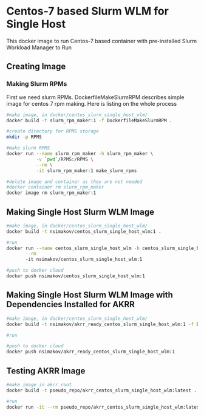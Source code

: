 
# Centos-7 based Slurm WLM for Single Host

This docker image to run Centos-7 based container
with pre-installed Slurm Workload Manager to
Run 

## Creating Image

### Making Slurm RPMs

First we need slurm RPMs.
DockerfileMakeSlurmRPM describes simple image for centos 7 rpm making.
Here is listing on the whole process
  
```bash
#make image, in docker/centos_slurm_single_host_wlm/
docker build -t slurm_rpm_maker:1 -f DockerfileMakeSlurmRPM .

#create directory for RPMS storage
mkdir -p RPMS

#make slurm RPMS
docker run --name slurm_rpm_maker -h slurm_rpm_maker \
           -v `pwd`/RPMS:/RPMS \
           --rm \
           -it slurm_rpm_maker:1 make_slurm_rpms

#delete image and container as they are not needed
#docker container rm slurm_rpm_maker
docker image rm slurm_rpm_maker:1
```

## Making Single Host Slurm WLM Image

```bash
#make image, in docker/centos_slurm_single_host_wlm/
docker build -t nsimakov/centos_slurm_single_host_wlm:1 .

#run
docker run --name centos_slurm_single_host_wlm -h centos_slurm_single_host_wlm \
       --rm
       -it nsimakov/centos_slurm_single_host_wlm:1 

#push to docker cloud
docker push nsimakov/centos_slurm_single_host_wlm:1
```

## Making Single Host Slurm WLM Image with Dependencies Installed for AKRR

```bash
#make image, in docker/centos_slurm_single_host_wlm/
docker build -t nsimakov/akrr_ready_centos_slurm_single_host_wlm:1 -f DockerfileAKRRReady .

#run

#push to docker cloud
docker push nsimakov/akrr_ready_centos_slurm_single_host_wlm:1
```

## Testing AKRR Image

```bash
#make image in akrr root
docker build -t pseudo_repo/akrr_centos_slurm_single_host_wlm:latest .

#run
docker run -it --rm pseudo_repo/akrr_centos_slurm_single_host_wlm:latest bash

```
